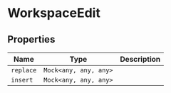 # WorkspaceEdit

## Properties

| Name | Type | Description |
|------|------|-------------|
| `replace` | `Mock<any, any, any>` |  |
| `insert` | `Mock<any, any, any>` |  |


